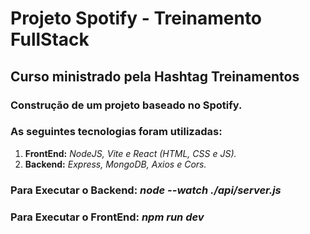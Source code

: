 
# Projeto Spotify - Treinamento FullStack

## Curso ministrado pela Hashtag Treinamentos 

### Construção de um projeto baseado no Spotify.

### As seguintes tecnologias foram utilizadas: 

1. **FrontEnd:** *NodeJS, Vite e React (HTML, CSS e JS).*
2. **Backend:** *Express, MongoDB, Axios e Cors.*

### Para Executar o Backend: _node --watch ./api/server.js_

### Para Executar o FrontEnd: _npm run dev_
